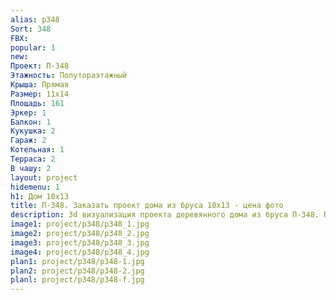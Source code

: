 ```yaml
---
alias: p348
Sort: 348
FBX: 
popular: 1
new: 
Проект: П-348
Этажность: Полутораэтажный
Крыша: Прямая
Размер: 11х14
Площадь: 161
Эркер: 1
Балкон: 1
Кукушка: 2
Гараж: 2
Котельная: 1
Терраса: 2
В чашу: 2
layout: project
hidemenu: 1
h1: Дом 10х13
title: П-348. Заказать проект дома из бруса 10х13 - цена фото
description: 3d визуализация проекта деревянного дома из бруса П-348. Площадь 161 м2, размер 10х13. Вы можете внести любые изменения в проект.
image1: project/p348/p348_1.jpg
image2: project/p348/p348_2.jpg
image3: project/p348/p348_3.jpg
image4: project/p348/p348_4.jpg
plan1: project/p348/p348-1.jpg
plan2: project/p348/p348-2.jpg
planl: project/p348/p348-f.jpg
---
```

